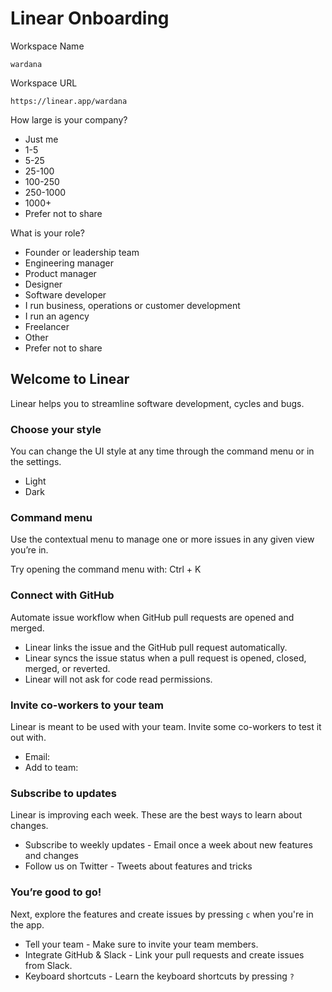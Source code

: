 # Linear Onboarding

Workspace Name

```
wardana
```

Workspace URL

```
https://linear.app/wardana
```

How large is your company?

- Just me
- 1-5
- 5-25
- 25-100
- 100-250
- 250-1000
- 1000+
- Prefer not to share

What is your role?

- Founder or leadership team
- Engineering manager
- Product manager
- Designer
- Software developer
- I run business, operations or customer development
- I run an agency
- Freelancer
- Other
- Prefer not to share

## Welcome to Linear

Linear helps you to streamline software development, cycles and bugs.

### Choose your style

You can change the UI style at any time through the command menu or in the settings.

- Light
- Dark

### Command menu

Use the contextual menu to manage one or more issues in any given view you’re in.

Try opening the command menu with: Ctrl + K

### Connect with GitHub

Automate issue workflow when GitHub pull requests are opened and merged.

- Linear links the issue and the GitHub pull request automatically.
- Linear syncs the issue status when a pull request is opened, closed, merged, or reverted.
- Linear will not ask for code read permissions.

### Invite co-workers to your team

Linear is meant to be used with your team. Invite some co-workers to test it out with.

- Email:
- Add to team:

### Subscribe to updates

Linear is improving each week. These are the best ways to learn about changes.

- Subscribe to weekly updates - Email once a week about new features and changes
- Follow us on Twitter - Tweets about features and tricks

### You’re good to go!

Next, explore the features and create issues by pressing `c` when you're in the app.

- Tell your team - Make sure to invite your team members.
- Integrate GitHub & Slack - Link your pull requests and create issues from Slack.
- Keyboard shortcuts - Learn the keyboard shortcuts by pressing `?`
